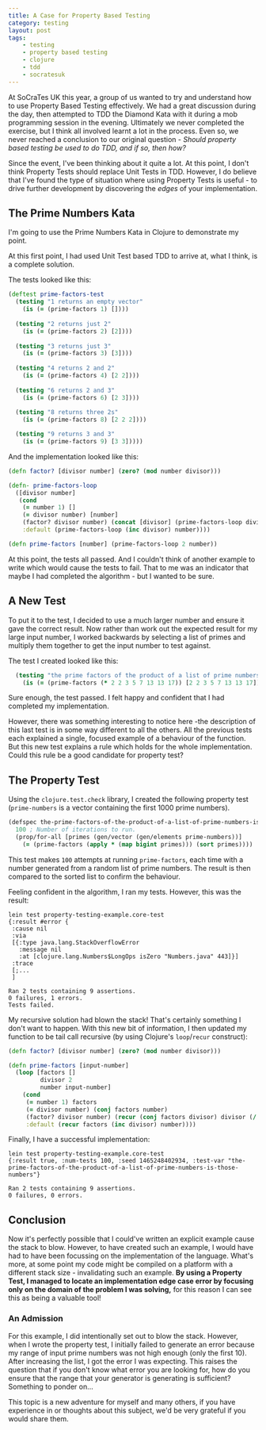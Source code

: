 ```yaml
---
title: A Case for Property Based Testing
category: testing
layout: post
tags:
    - testing
    - property based testing
    - clojure
    - tdd
    - socratesuk
---
```


At SoCraTes UK this year, a group of us wanted to try and understand how to use
Property Based Testing effectively. We had a great discussion during the day,
then attempted to TDD the Diamond Kata with it during a mob programming session
in the evening. Ultimately we never completed the exercise, but I think all
involved learnt a lot in the process. Even so, we never reached a conclusion to
our original question - *Should property based testing be used to do TDD, and
if so, then how?*

Since the event, I've been thinking about it quite a lot. At this point, I
don't think Property Tests should replace Unit Tests in TDD. However, I do
believe that I've found the type of situation where using Property Tests is
useful - to drive further development by discovering the *edges* of your
implementation.

## The Prime Numbers Kata

I'm going to use the Prime Numbers Kata in Clojure to demonstrate my point.

At this first point, I had used Unit Test based TDD to arrive at, what I think,
is a complete solution.

The tests looked like this:

```clojure
(deftest prime-factors-test
  (testing "1 returns an empty vector"
    (is (= (prime-factors 1) [])))
  
  (testing "2 returns just 2"
    (is (= (prime-factors 2) [2])))
  
  (testing "3 returns just 3"
    (is (= (prime-factors 3) [3])))
  
  (testing "4 returns 2 and 2"
    (is (= (prime-factors 4) [2 2])))
  
  (testing "6 returns 2 and 3"
    (is (= (prime-factors 6) [2 3])))
  
  (testing "8 returns three 2s"
    (is (= (prime-factors 8) [2 2 2])))

  (testing "9 returns 3 and 3"
    (is (= (prime-factors 9) [3 3]))))
```

And the implementation looked like this:

```clojure
(defn factor? [divisor number] (zero? (mod number divisor)))

(defn- prime-factors-loop
  ([divisor number]
   (cond
    (= number 1) []
    (= divisor number) [number]
    (factor? divisor number) (concat [divisor] (prime-factors-loop divisor (/ number divisor)))
    :default (prime-factors-loop (inc divisor) number)))) 

(defn prime-factors [number] (prime-factors-loop 2 number))
```

At this point, the tests all passed. And I couldn't think of another example to
write which would cause the tests to fail. That to me was an indicator that
maybe I had completed the algorithm - but I wanted to be sure.

## A New Test

To put it to the test, I decided to use a much larger number and ensure it gave
the correct result. Now rather than work out the expected result for my large
input number, I worked backwards by selecting a list of primes and multiply
them together to get the input number to test against.

The test I created looked like this:

```clojure
  (testing "the prime factors of the product of a list of prime numbers is those numbers"
    (is (= (prime-factors (* 2 2 3 5 7 13 13 17)) [2 2 3 5 7 13 13 17])))
```

Sure enough, the test passed. I felt happy and confident that I had completed
my implementation.

However, there was something interesting to notice here -the description of
this last test is in some way different to all the others. All the previous
tests each explained a single, focused example of a behaviour of the function.
But this new test explains a rule which holds for the whole implementation.
Could this rule be a good candidate for property test?

## The Property Test

Using the `clojure.test.check` library, I created the following property test
(`prime-numbers` is a vector containing the first 1000 prime numbers).

```clojure
(defspec the-prime-factors-of-the-product-of-a-list-of-prime-numbers-is-those-numbers
  100 ; Number of iterations to run.
  (prop/for-all [primes (gen/vector (gen/elements prime-numbers))]
    (= (prime-factors (apply * (map bigint primes))) (sort primes))))
```

This test makes `100` attempts at running `prime-factors`, each time with a
number generated from a random list of prime numbers. The result is then
compared to the sorted list to confirm the behaviour.

Feeling confident in the algorithm, I ran my tests. However, this was the
result:

```
lein test property-testing-example.core-test
{:result #error {
 :cause nil
 :via
 [{:type java.lang.StackOverflowError
   :message nil
   :at [clojure.lang.Numbers$LongOps isZero "Numbers.java" 443]}]
 :trace
 [;...
 ]

Ran 2 tests containing 9 assertions.
0 failures, 1 errors.
Tests failed.
```

My recursive solution had blown the stack! That's certainly something I don't
want to happen. With this new bit of information, I then updated my function
to be tail call recursive (by using Clojure's `loop`/`recur` construct):

```clojure
(defn factor? [divisor number] (zero? (mod number divisor)))

(defn prime-factors [input-number]
  (loop [factors []
         divisor 2
         number input-number]
    (cond
     (= number 1) factors
     (= divisor number) (conj factors number)
     (factor? divisor number) (recur (conj factors divisor) divisor (/ number divisor))
     :default (recur factors (inc divisor) number))))
```

Finally, I have a successful implementation:

```
lein test property-testing-example.core-test
{:result true, :num-tests 100, :seed 1465248402934, :test-var "the-prime-factors-of-the-product-of-a-list-of-prime-numbers-is-those-numbers"}

Ran 2 tests containing 9 assertions.
0 failures, 0 errors.
```

## Conclusion

Now it's perfectly possible that I could've written an explicit example cause
the stack to blow. However, to have created such an example, I would have had
to have been focussing on the implementation of the language. What's more, at
some point my code might be compiled on a platform with a different stack
size - invalidating such an example. **By using a Property Test, I managed to
locate an implementation edge case error by focusing only on the domain of the
problem I was solving,** for this reason I can see this as being a valuable
tool!

### An Admission

For this example, I did intentionally set out to blow the stack. However, when
I wrote the property test, I initially failed to generate an error because my
range of input prime numbers was not high enough (only the first 10). After
increasing the list, I got the error I was expecting. This raises the question
that if you don't know what error you are looking for, how do you ensure that
the range that your generator is generating is sufficient? Something to ponder
on...

This topic is a new adventure for myself and many others, if you have
experience in or thoughts about this subject, we'd be very grateful if you
would share them.
